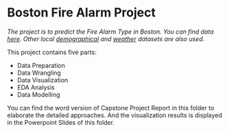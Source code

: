 # **Boston Fire Alarm Project** 

*The project is to predict the Fire Alarm Type in Boston. You can find data [here](https://data.boston.gov/dataset/fire-incident-reporting). Other local [demographical](http://zipatlas.com/us/ma/zip-code-comparison/population-density.5.html) and [weather](http://www.frontierweather.com/historicaldataonly/KBOS.txt) datasets are also used.*

This project contains five parts:

- Data Preparation
- Data Wrangling
- Data Visualization
- EDA Analysis
- Data Modelling

You can find the word version of Capstone Project Report in this folder to elaborate the detailed approaches. And the visualization results is displayed in the Powerpoint Slides of this folder. 

